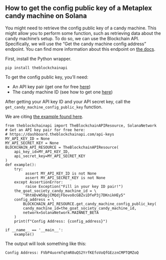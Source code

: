 ## How to get the config public key of a Metaplex candy machine on Solana

You might need to retrieve the config public key of a candy machine. This might allow you to perform some function, such as retrieving data about the candy machine’s setup.
To do so, we can use the Blockchain API. Specifically, we will use the <a target="_blank" target="https://docs.theblockchainapi.com/#tag/Solana-NFT/paths/~1v1~1solana~1nft~1candy_machine~1config/post">“Get the candy machine config address” endpoint</a>. You can find more information about this endpoint on <a target="_blank" href="https://docs.theblockchainapi.com/#tag/Solana-NFT/paths/~1v1~1solana~1nft~1candy_machine~1config/post">the docs</a>.

First, install the Python wrapper.

```pip install theblockchainapi```

To get the config public key, you’ll need:
- An API key pair (get one for free <a target="_blank" href="https://dashboard.theblockchainapi.com/">here</a>)
- The candy machine ID (see how to get one <a target="_blank" href="https://medium.com/@josh.wolff.7/how-to-get-a-metaplex-candy-machine-id-d8f39d67162c">here</a>)

After getting your API key ID and your API secret key, call the `get_candy_machine_config_public_key` function.

We are citing <a target="_blank" href="https://github.com/BL0CK-X/the-blockchain-api/tree/main/examples/solana-candy-machine/get-config-address">the example found here</a>.

```
from theblockchainapi import TheBlockchainAPIResource, SolanaNetwork 
# Get an API key pair for free here: 
# https://dashboard.theblockchainapi.com/api-keys
MY_API_KEY_ID = None
MY_API_SECRET_KEY = None
BLOCKCHAIN_API_RESOURCE = TheBlockchainAPIResource(       
    api_key_id=MY_API_KEY_ID,    
    api_secret_key=MY_API_SECRET_KEY
)  
def example():    
    try:        
         assert MY_API_KEY_ID is not None        
         assert MY_API_SECRET_KEY is not None    
    except AssertionError:        
         raise Exception("Fill in your key ID pair!")  
    the_goat_society_candy_machine_id = \
        "9htmDvW58pjCMQdjFbovo8cGBZviDfeP3j7DKnikHEy5"    
    config_address = \
        BLOCKCHAIN_API_RESOURCE.get_candy_machine_config_public_key( 
        candy_machine_id=the_goat_society_candy_machine_id,        
        network=SolanaNetwork.MAINNET_BETA    
    )    
    print(f"Config Address: {config_address}")  

if __name__ == '__main__':    
    example()
```

The output will look something like this:

```
Config Address: FVbP4uormTqtmR8uQS2YrfKEfoVoQfGEzznCMPTQMZoQ
```